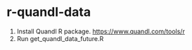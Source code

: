 # r-quandl-data
1. Install Quandl R package. https://www.quandl.com/tools/r
2. Run get_quandl_data_future.R